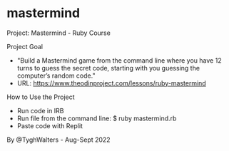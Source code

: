 # mastermind
Project: Mastermind - Ruby Course

Project Goal

- "Build a Mastermind game from the command line where you have 12 turns to guess the secret code, starting with you guessing the computer’s random code."
- URL: https://www.theodinproject.com/lessons/ruby-mastermind

How to Use the Project

- Run code in IRB
- Run file from the command line:  $ ruby mastermind.rb 
- Paste code with Replit


By @TyghWalters - Aug-Sept 2022